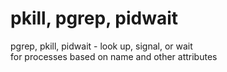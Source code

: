 # pkill, pgrep, pidwait

pgrep, pkill, pidwait - look up, signal, or wait  
for processes based on name and other attributes  
